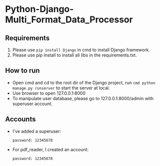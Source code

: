 # Python-Django-Multi_Format_Data_Processor

## Requirements
1. Please use ```pip install Django``` in cmd to install Django framework.
2. Please use pip install to install all libs in the requirements.txt.

## How to run
* Open cmd and cd to the root dir of the Django project, run ```cmd python manage.py runserver``` to start the server at local. 
* Use browser to open 127.0.0.1:8000
* To manipulate user database, please go to 127.0.0.1:8000/admin with superuser account.

## Accounts
* I've added a superuser:
  ``` username: admin
  password: 12345678
  ```
* For pdf_reader, I created an account:
  ```username: admin
  password: 12345678
  ```
